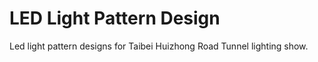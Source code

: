 # LED Light Pattern Design
 Led light pattern designs for Taibei Huizhong Road Tunnel lighting show.

